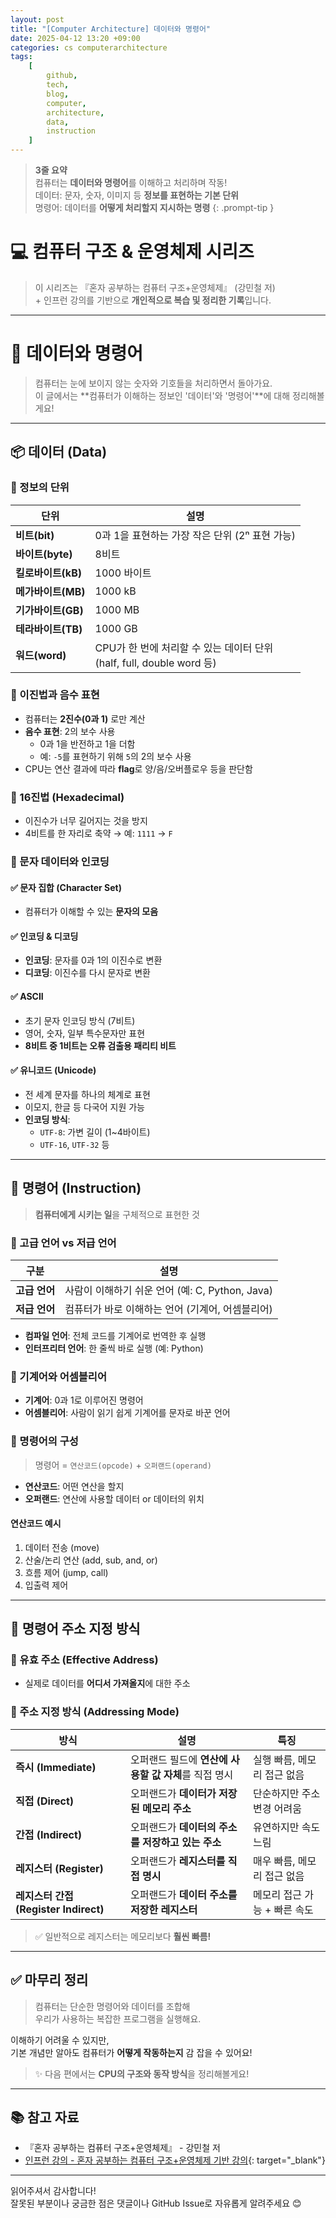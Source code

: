 ```yaml
---
layout: post
title: "[Computer Architecture] 데이터와 명령어"
date: 2025-04-12 13:20 +09:00
categories: cs computerarchitecture
tags:
    [
        github,
        tech,
        blog,
        computer,
        architecture,
        data,
        instruction
    ]
---
```


> **3줄 요약**
<br>컴퓨터는 **데이터와 명령어**를 이해하고 처리하며 작동!
<br>데이터: 문자, 숫자, 이미지 등 **정보를 표현하는 기본 단위**
<br>명령어: 데이터를 **어떻게 처리할지 지시하는 명령**
{: .prompt-tip }

# 💻 컴퓨터 구조 & 운영체제 시리즈

> 이 시리즈는 『혼자 공부하는 컴퓨터 구조+운영체제』 (강민철 저) 
> <br> + 인프런 강의를 기반으로 **개인적으로 복습 및 정리한 기록**입니다.

---

# 💾 데이터와 명령어

> 컴퓨터는 눈에 보이지 않는 숫자와 기호들을 처리하면서 돌아가요.  
> 이 글에서는 **컴퓨터가 이해하는 정보인 '데이터'와 '명령어'**에 대해 정리해볼게요!

---

## 📦 데이터 (Data)

### 🔹 정보의 단위

| 단위 | 설명 |
|------|------|
| **비트(bit)** | 0과 1을 표현하는 가장 작은 단위 (2ⁿ 표현 가능) |
| **바이트(byte)** | 8비트 |
| **킬로바이트(kB)** | 1000 바이트 |
| **메가바이트(MB)** | 1000 kB |
| **기가바이트(GB)** | 1000 MB |
| **테라바이트(TB)** | 1000 GB |
| **워드(word)** | CPU가 한 번에 처리할 수 있는 데이터 단위<br>(half, full, double word 등) |



### 🔹 이진법과 음수 표현

- 컴퓨터는 **2진수(0과 1)** 로만 계산
- **음수 표현**: 2의 보수 사용
  - 0과 1을 반전하고 1을 더함
  - 예: `-5`를 표현하기 위해 `5`의 2의 보수 사용
- CPU는 연산 결과에 따라 **flag**로 양/음/오버플로우 등을 판단함



### 🔹 16진법 (Hexadecimal)

- 이진수가 너무 길어지는 것을 방지
- 4비트를 한 자리로 축약 → 예: `1111` → `F`



### 🔹 문자 데이터와 인코딩

#### ✅ 문자 집합 (Character Set)

- 컴퓨터가 이해할 수 있는 **문자의 모음**

#### ✅ 인코딩 & 디코딩

- **인코딩**: 문자를 0과 1의 이진수로 변환  
- **디코딩**: 이진수를 다시 문자로 변환

#### ✅ ASCII

- 초기 문자 인코딩 방식 (7비트)
- 영어, 숫자, 일부 특수문자만 표현
- **8비트 중 1비트는 오류 검출용 패리티 비트**

#### ✅ 유니코드 (Unicode)

- 전 세계 문자를 하나의 체계로 표현
- 이모지, 한글 등 다국어 지원 가능
- **인코딩 방식**:
  - `UTF-8`: 가변 길이 (1~4바이트)
  - `UTF-16`, `UTF-32` 등

---

## 🧾 명령어 (Instruction)

> **컴퓨터에게 시키는 일**을 구체적으로 표현한 것

### 🔹 고급 언어 vs 저급 언어

| 구분 | 설명 |
|------|------|
| **고급 언어** | 사람이 이해하기 쉬운 언어 (예: C, Python, Java) |
| **저급 언어** | 컴퓨터가 바로 이해하는 언어 (기계어, 어셈블리어) |

- **컴파일 언어**: 전체 코드를 기계어로 번역한 후 실행  
- **인터프리터 언어**: 한 줄씩 바로 실행 (예: Python)



### 🔹 기계어와 어셈블리어

- **기계어**: 0과 1로 이루어진 명령어
- **어셈블리어**: 사람이 읽기 쉽게 기계어를 문자로 바꾼 언어



### 🔹 명령어의 구성

> 명령어 = `연산코드(opcode)` + `오퍼랜드(operand)`

- **연산코드**: 어떤 연산을 할지
- **오퍼랜드**: 연산에 사용할 데이터 or 데이터의 위치

#### 연산코드 예시

1. 데이터 전송 (move)
2. 산술/논리 연산 (add, sub, and, or)
3. 흐름 제어 (jump, call)
4. 입출력 제어

---

## 📍 명령어 주소 지정 방식

### 🔸 유효 주소 (Effective Address)

- 실제로 데이터를 **어디서 가져올지**에 대한 주소

### 🔸 주소 지정 방식 (Addressing Mode)

| 방식 | 설명 | 특징 |
|------|------|------|
| **즉시 (Immediate)** | 오퍼랜드 필드에 **연산에 사용할 값 자체**를 직접 명시 | 실행 빠름, 메모리 접근 없음 |
| **직접 (Direct)** | 오퍼랜드가 **데이터가 저장된 메모리 주소** | 단순하지만 주소 변경 어려움 |
| **간접 (Indirect)** | 오퍼랜드가 **데이터의 주소를 저장하고 있는 주소** | 유연하지만 속도 느림 |
| **레지스터 (Register)** | 오퍼랜드가 **레지스터를 직접 명시** | 매우 빠름, 메모리 접근 없음 |
| **레지스터 간접 (Register Indirect)** | 오퍼랜드가 **데이터 주소를 저장한 레지스터** | 메모리 접근 가능 + 빠른 속도 |

> ✅ 일반적으로 레지스터는 메모리보다 **훨씬 빠름!**

---

## ✅ 마무리 정리

> 컴퓨터는 단순한 명령어와 데이터를 조합해  
> 우리가 사용하는 복잡한 프로그램을 실행해요.  

이해하기 어려울 수 있지만,  
기본 개념만 알아도 컴퓨터가 **어떻게 작동하는지** 감 잡을 수 있어요!  

> ✨ 다음 편에서는 **CPU의 구조와 동작 방식**을 정리해볼게요!

---

## 📚 참고 자료

- 『혼자 공부하는 컴퓨터 구조+운영체제』 - 강민철 저  
- [인프런 강의 - 혼자 공부하는 컴퓨터 구조+운영체제 기반 강의](https://www.inflearn.com/course/%ED%98%BC%EC%9E%90-%EA%B3%B5%EB%B6%80%ED%95%98%EB%8A%94-%EC%BB%B4%ED%93%A8%ED%84%B0%EA%B5%AC%EC%A1%B0-%EC%9A%B4%EC%98%81%EC%B2%B4%EC%A0%9C){: target="_blank"}

---

읽어주셔서 감사합니다!  
잘못된 부분이나 궁금한 점은 댓글이나 GitHub Issue로 자유롭게 알려주세요 😊
